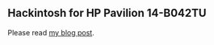 ## Hackintosh for HP Pavilion 14-B042TU

Please read [my blog post](http://www.9elite.com/pavilion-14-b042tu-install-mountain-lion/ "HP Pavilion 14-B042TU 安装 Mountain Lion 小记").

